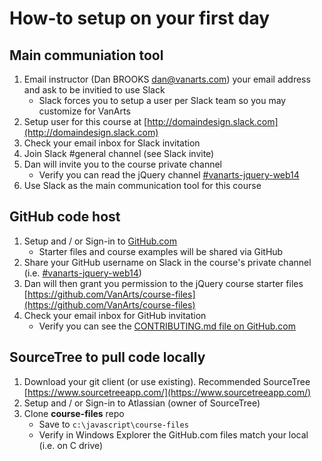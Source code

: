 # How-to setup on your first day

## Main communiation tool
1. Email instructor (Dan BROOKS [dan@vanarts.com](dan@vanarts.com)) your email address and ask to be invitied to use Slack
  	* Slack forces you to setup a user per Slack team so you may customize for VanArts
1. Setup user for this course at [http://domaindesign.slack.com](http://domaindesign.slack.com)
1. Check your email inbox for Slack invitation
1. Join Slack #general channel (see Slack invite)
1. Dan will invite you to the course private channel
	* Verify you can read the jQuery channel [#vanarts-jquery-web14](https://domaindesign.slack.com/messages/GCGCGSG48/)
1. Use Slack as the main communication tool for this course

## GitHub code host
1. Setup and / or Sign-in to [GitHub.com](https://github.com/)
 	 * Starter files and course examples will be shared via GitHub
1. Share your GitHub username on Slack in the course's private channel (i.e. [#vanarts-jquery-web14](https://domaindesign.slack.com/messages/GCGCGSG48/))
1. Dan will then grant you permission to the jQuery course starter files [https://github.com/VanArts/course-files](https://github.com/VanArts/course-files)
1. Check your email inbox for GitHub invitation
	* Verify you can see the [CONTRIBUTING.md file on GitHub.com](https://github.com/VanArts/course-files/blob/master/CONTRIBUTING.md)

## SourceTree to pull code locally
1. Download your git client (or use existing). Recommended SourceTree [https://www.sourcetreeapp.com/](https://www.sourcetreeapp.com/)
1. Setup and / or Sign-in to Atlassian (owner of SourceTree)
1. Clone **course-files** repo
  	* Save to `c:\javascript\course-files`
  	* Verify in Windows Explorer the GitHub.com files match your local (i.e. on C drive)
